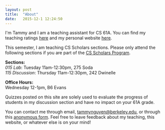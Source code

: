 ```yaml
---
layout: post
title:  "About"
date:   2015-12-1 12:24:50
---
```


I'm Tammy and I am a teaching assistant for CS 61A. You can find my teaching ratings [here](https://hkn.eecs.berkeley.edu/coursesurveys/instructor/8466) and my personal website [here](http://tmmydngyn.com). 

This semester, I am teaching CS Scholars sections. Please only attend the following sections if you are part of the [CS Scholars Program](http://cs-scholars.berkeley.edu/).

**Sections:**  
*015 Lab*: Tuesday 11am-12:30pm, 275 Soda  
*115 Discussion*: Thursday 11am-12:30pm, 242 Dwinelle

**Office Hours:**  
Wednesday 12-1pm, B6 Evans

Quizzes posted on this site are solely used to evaluate the progress of students in my discussion section and have no impact on your 61A grade.

You can contact me through email, [tammynguyen@berkeley.edu](mailto:tammynguyen@berkeley.edu), or through this [anonymous form](http://goo.gl/forms/RRPgZTk8qe). Feel free to leave feedback about my teaching, this website, or whatever else is on your mind!